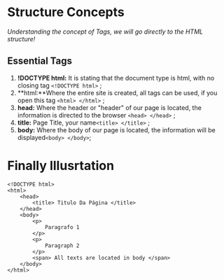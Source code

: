 # Structure Concepts
_Understanding the concept of Tags, we will go directly to the HTML structure!_

## Essential Tags
1. **!DOCTYPE html:** It is stating that the document type is html, with no closing tag `` <!DOCTYPE html> `` ; 
2. **html:**Where the entire site is created, all tags can be used, if you open this tag ``` <html> </html> ``` ;
3. **head:** Where the header or "header" of our page is located, the information is directed to the browser ``<head> </head>`` ;
4. **title:** Page Title, your name`` <title> </title> `` ;
5. **body:** Where the body of our page is located, the information will be displayed`` <body> </body> ``;

# Finally Illusrtation 
``` 
<!DOCTYPE html>
<html>
    <head>
        <title> Titulo Da Página </title>
    </head>
    <body>
        <p>
            Paragrafo 1
        </p>
        <p>
            Paragraph 2
        </p>
        <span> All texts are located in body </span>
    </body>
</html>
```